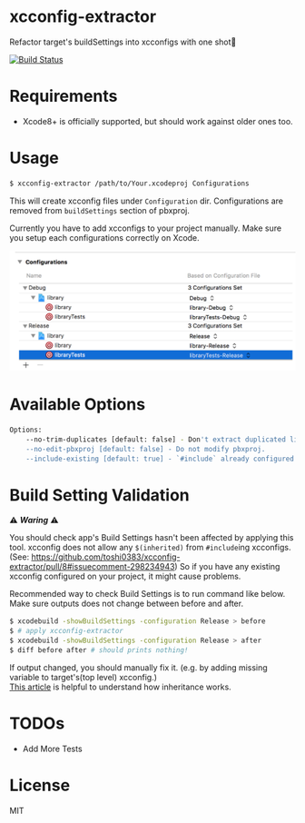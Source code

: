 # xcconfig-extractor
Refactor target's buildSettings into xcconfigs with one shot🚀

[![Build Status](https://www.bitrise.io/app/9823e204182ddb41.svg?token=hychUqBHuvhZfzLLl2Ehiw&branch=master)](https://www.bitrise.io/app/9823e204182ddb41)

# Requirements
- Xcode8+ is officially supported, but should work against older ones too.

# Usage

```bash
$ xcconfig-extractor /path/to/Your.xcodeproj Configurations
```

This will create xcconfig files under `Configuration` dir. Configurations are removed from `buildSettings` section of pbxproj.

Currently you have to add xcconfigs to your project manually.
Make sure you setup each configurations correctly on Xcode.

![xcode's general tab](images/xcode-configuration-sample.png)

# Available Options
```bash
Options:
    --no-trim-duplicates [default: false] - Don't extract duplicated lines to common xcconfig files, simply map each buildSettings to one file.
    --no-edit-pbxproj [default: false] - Do not modify pbxproj.
    --include-existing [default: true] - `#include` already configured xcconfigs.
```

# Build Setting Validation
⚠️ ***Waring*** ⚠️

You should check app's Build Settings hasn't been affected by applying this tool.
xcconfig does not allow any `$(inherited)` from `#include`ing xcconfigs. (See: https://github.com/toshi0383/xcconfig-extractor/pull/8#issuecomment-298234943) So if you have any existing xcconfig configured on your project, it might cause problems.

Recommended way to check Build Settings is to run command like below. Make sure outputs does not change between before and after.
```bash
$ xcodebuild -showBuildSettings -configuration Release > before
$ # apply xcconfig-extractor
$ xcodebuild -showBuildSettings -configuration Release > after
$ diff before after # should prints nothing!
```

If output changed, you should manually fix it. (e.g. by adding missing variable to target's(top level) xcconfig.)  
[This article](https://pewpewthespells.com/blog/xcconfig_guide.html#BuildSettingInheritance) is helpful to understand how inheritance works.

# TODOs
- Add More Tests

# License
MIT
